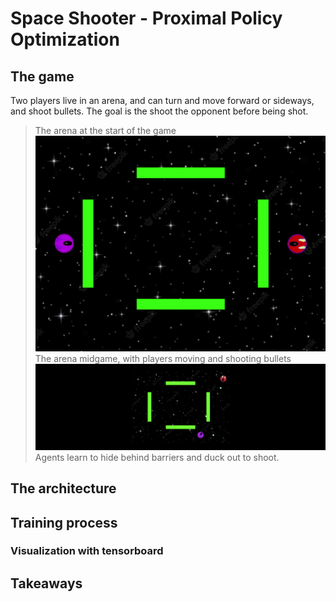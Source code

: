 # Space Shooter - Proximal Policy Optimization

## The game
Two players live in an arena, and can turn and move forward or sideways, and shoot bullets.
The goal is the shoot the opponent before being shot. 

> The arena at the start of the game
![Space shooter starting position](images/space-shooter.png)
> The arena midgame, with players moving and shooting bullets
![Space shooter starting position](images/SpaceShooterIngame.jpg)
Agents learn to hide behind barriers and duck out to shoot.

## The architecture

## Training process

### Visualization with tensorboard

## Takeaways 